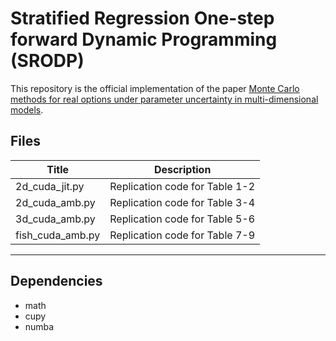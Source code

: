 # Stratified Regression One-step forward Dynamic Programming (SRODP)
 
This repository is the official implementation of the paper [Monte Carlo methods for real options under parameter uncertainty in multi-dimensional models](https://papers.ssrn.com/sol3/papers.cfm?abstract_id=3549891).
 
## Files
 
| Title | Description |
|-------|-----|
| 2d_cuda_jit.py | Replication code for Table 1-2|
| 2d_cuda_amb.py | Replication code for Table 3-4|
| 3d_cuda_amb.py | Replication code for Table 5-6|
| fish_cuda_amb.py | Replication code for Table 7-9|
***

## Dependencies
* math
* cupy
* numba
